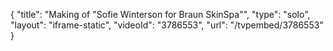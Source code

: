 {
    "title": "Making of \"Sofie Winterson for Braun SkinSpa\"",
    "type": "solo",
    "layout": "iframe-static",
    "videoId": "3786553",
    "url": "\/tvpembed\/3786553"
}
